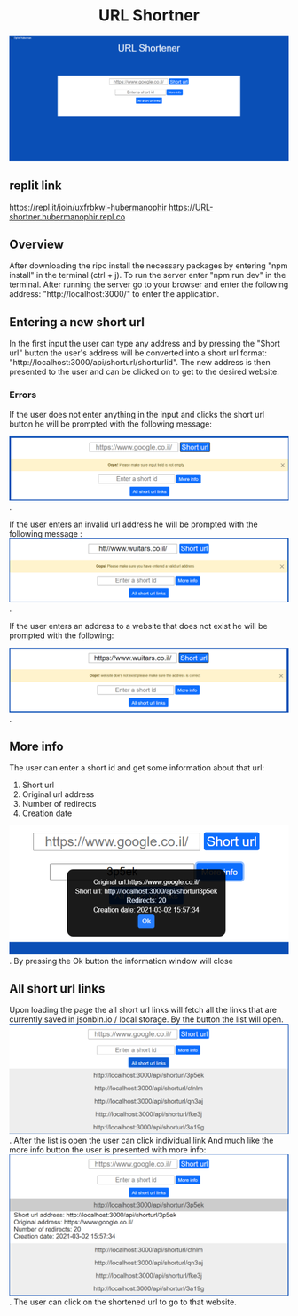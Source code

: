 # <center>URL Shortner</center>

![overview img](./images_and_gifs/overview-photo.PNG)

## replit link

https://repl.it/join/uxfrbkwi-hubermanophir
https://URL-shortner.hubermanophir.repl.co

## Overview

After downloading the ripo install the necessary packages by entering "npm install" in the terminal (ctrl + j).
To run the server enter "npm run dev" in the terminal.
After running the server go to your browser and enter the following address: "http://localhost:3000/" to enter the application.

## Entering a new short url

In the first input the user can type any address and by pressing the "Short url" button the user's address will be converted into a short url format: "http://localhost:3000/api/shorturl/shorturlid".
The new address is then presented to the user and can be clicked on to get to the desired website.

### Errors

If the user does not enter anything in the input and clicks the short url button he will be prompted with the following message:

![empty input message](./images_and_gifs/empty-error.PNG).

If the user enters an invalid url address he will be prompted with the following message :
![invalid url](./images_and_gifs/invalid-url-address.PNG).

If the user enters an address to a website that does not exist he will be prompted with the following:

![invalid hostname](./images_and_gifs/invalid-hostname.PNG).

## More info

The user can enter a short id and get some information about that url:

1. Short url
2. Original url address
3. Number of redirects
4. Creation date

![more info](./images_and_gifs/more-info.PNG).
By pressing the Ok button the information window will close

## All short url links

Upon loading the page the all short url links will fetch all the links that are currently saved in jsonbin.io / local storage.
By the button the list will open.
![url list](./images_and_gifs/all-short-url.PNG).
After the list is open the user can click individual link And much like the more info button the user is presented with more info:
![url list](./images_and_gifs/additional-info.PNG).
The user can click on the shortened url to go to that website.
